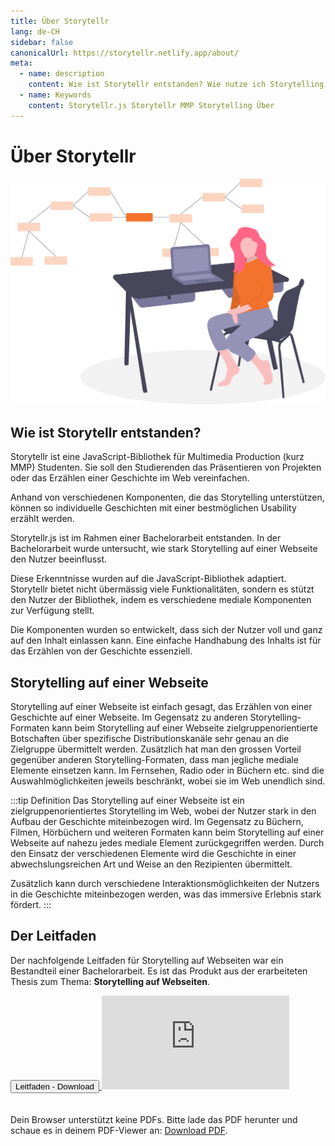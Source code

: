 ```yaml
---
title: Über Storytellr
lang: de-CH
sidebar: false
canonicalUrl: https://storytellr.netlify.app/about/
meta: 
  - name: description
    content: Wie ist Storytellr entstanden? Wie nutze ich Storytelling im Web? Das erfährst du hier.
  - name: Keywords
    content: Storytellr.js Storytellr MMP Storytelling Über
---
```


# Über Storytellr
![Informationen über Storytellr.js](../assets/illustration/undraw_software_engineer.svg)

## Wie ist Storytellr entstanden?
Storytellr ist eine JavaScript-Bibliothek für Multimedia Production (kurz MMP) Studenten.
Sie soll den Studierenden das Präsentieren von Projekten oder das Erzählen einer Geschichte im Web vereinfachen.

Anhand von verschiedenen Komponenten, die das Storytelling unterstützen, können so individuelle Geschichten mit einer bestmöglichen
Usability erzählt werden.

Storytellr.js ist im Rahmen einer Bachelorarbeit entstanden.
In der Bachelorarbeit wurde untersucht, wie stark Storytelling auf einer Webseite
den Nutzer beeinflusst.

Diese Erkenntnisse wurden auf die JavaScript-Bibliothek adaptiert.
Storytellr bietet nicht übermässig viele Funktionalitäten, sondern es stützt den Nutzer der Bibliothek,
indem es verschiedene mediale Komponenten zur Verfügung stellt.

Die Komponenten wurden so entwickelt, dass sich der Nutzer voll und ganz auf den Inhalt einlassen kann.
Eine einfache Handhabung des Inhalts ist für das Erzählen von der Geschichte essenziell.

## Storytelling auf einer Webseite
Storytelling auf einer Webseite ist einfach gesagt, das Erzählen von einer Geschichte auf einer Webseite.
Im Gegensatz zu anderen Storytelling-Formaten kann beim Storytelling auf einer Webseite zielgruppenorientierte Botschaften
über spezifische Distributionskanäle sehr genau an die Zielgruppe übermittelt werden. Zusätzlich hat man den grossen Vorteil gegenüber 
anderen Storytelling-Formaten, dass man jegliche mediale Elemente einsetzen kann. Im Fernsehen, Radio oder in Büchern etc. sind die 
Auswahlmöglichkeiten jeweils beschränkt, wobei sie im Web unendlich sind.

:::tip Definition
Das Storytelling auf einer Webseite ist ein zielgruppenorientiertes Storytelling im Web, 
wobei der Nutzer stark in den Aufbau der Geschichte miteinbezogen wird. 
Im Gegensatz zu Büchern, Filmen, Hörbüchern und weiteren Formaten kann beim Storytelling 
auf einer Webseite auf nahezu jedes mediale Element zurückgegriffen werden. 
Durch den Einsatz der verschiedenen Elemente wird die Geschichte in einer abwechslungsreichen 
Art und Weise an den Rezipienten übermittelt.

Zusätzlich kann durch verschiedene Interaktionsmöglichkeiten der Nutzers in die Geschichte 
miteinbezogen werden, was das immersive Erlebnis stark fördert.
:::

## Der Leitfaden
Der nachfolgende Leitfaden für Storytelling auf Webseiten war ein Bestandteil einer Bachelorarbeit. Es ist das Produkt aus der erarbeiteten Thesis zum Thema: **Storytelling auf Webseiten**.

<a class="button-a" href="https://storytellr.netlify.app/downloads/Leitfaden zu Storytelling auf Webseiten.pdf" target="_blank">
  <button style="margin-bottom: 20px">
    Leitfaden - Download
  </button>
</a>

<object class="pdf-viewer" data="https://storytellr.netlify.app/downloads/Leitfaden zu Storytelling auf Webseiten.pdf" type="application/pdf">
    <embed src="https://storytellr.netlify.app/downloads/Leitfaden zu Storytelling auf Webseiten.pdf">
        <p>Dein Browser unterstützt keine PDFs. Bitte lade das PDF herunter und schaue es in deinem PDF-Viewer an: <a href="https://storytellr.netlify.app/downloads/Leitfaden zu Storytelling auf Webseiten.pdf">Download PDF</a>.</p>
    </embed>
</object>
